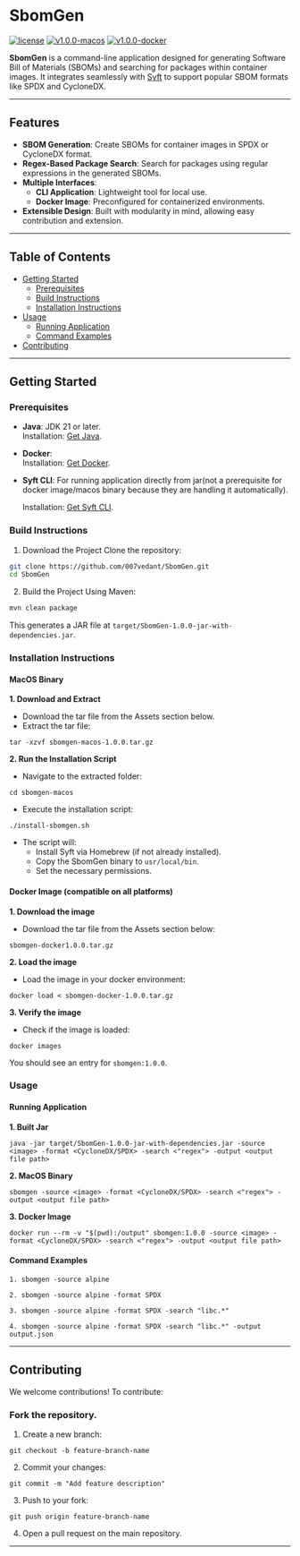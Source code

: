 # SbomGen

[![license](https://img.shields.io/badge/License-Apache%202.0-red.svg)](LICENSE)
[![v1.0.0-macos](https://img.shields.io/badge/release-v1.0.0-green)](https://github.com/007vedant/SbomGen/releases/tag/v1.0.0-docker)
[![v1.0.0-docker](https://img.shields.io/badge/release-v1.0.0-blue)](https://github.com/007vedant/SbomGen/releases/tag/v1.0.0-macos)


**SbomGen** is a command-line application designed for generating Software Bill of Materials (SBOMs) and searching for packages within container images. It integrates seamlessly with [Syft](https://github.com/anchore/syft) to support popular SBOM formats like SPDX and CycloneDX.

---

## Features
- **SBOM Generation**: Create SBOMs for container images in SPDX or CycloneDX format.
- **Regex-Based Package Search**: Search for packages using regular expressions in the generated SBOMs.
- **Multiple Interfaces**:
    - **CLI Application**: Lightweight tool for local use.
    - **Docker Image**: Preconfigured for containerized environments.
- **Extensible Design**: Built with modularity in mind, allowing easy contribution and extension.

---

## Table of Contents
- [Getting Started](#getting-started)
    - [Prerequisites](#prerequisites)
    - [Build Instructions](#build-instructions)
    - [Installation Instructions](#installation-instructions)
- [Usage](#usage)
    - [Running Application](#running-application)
    - [Command Examples](#command-examples)
- [Contributing](#contributing)

---

## Getting Started

### Prerequisites
- **Java**: JDK 21 or later.  
  Installation: [Get Java](https://www.oracle.com/java/technologies/downloads/#java21).
- **Docker**:  
  Installation: [Get Docker](https://docs.docker.com/engine/install/).
- **Syft CLI**: For running application directly from jar(not a prerequisite for docker image/macos binary because they are handling it automatically).
  
  Installation: [Get Syft CLI](https://github.com/anchore/syft?tab=readme-ov-file#installation).


### Build Instructions
1. Download the Project
   Clone the repository:
```bash
git clone https://github.com/007vedant/SbomGen.git
cd SbomGen
```

2. Build the Project
   Using Maven:
```bash
mvn clean package
```
This generates a JAR file at `target/SbomGen-1.0.0-jar-with-dependencies.jar`.

### Installation Instructions
#### MacOS Binary
**1. Download and Extract**
- Download the tar file from the Assets section below.
- Extract the tar file:
```
tar -xzvf sbomgen-macos-1.0.0.tar.gz
```
**2. Run the Installation Script**
- Navigate to the extracted folder:
```
cd sbomgen-macos
```
- Execute the installation script:
```
./install-sbomgen.sh
```
- The script will:
    - Install Syft via Homebrew (if not already installed).
    - Copy the SbomGen binary to `usr/local/bin`.
    - Set the necessary permissions.

#### Docker Image (compatible on all platforms)
**1. Download the image**
- Download the tar file from the Assets section below:
```
sbomgen-docker1.0.0.tar.gz
```
**2. Load the image**
- Load the image in your docker environment:
```
docker load < sbomgen-docker-1.0.0.tar.gz
```
**3. Verify the image**
- Check if the image is loaded:
```
docker images
```
You should see an entry for `sbomgen:1.0.0`.

### Usage
#### Running Application
**1. Built Jar**
```
java -jar target/SbomGen-1.0.0-jar-with-dependencies.jar -source <image> -format <CycloneDX/SPDX> -search <"regex"> -output <output file path>
```
**2. MacOS Binary**
```
sbomgen -source <image> -format <CycloneDX/SPDX> -search <"regex"> -output <output file path>
```
**3. Docker Image**
```
docker run --rm -v "$(pwd):/output" sbomgen:1.0.0 -source <image> -format <CycloneDX/SPDX> -search <"regex"> -output <output file path>
```
#### Command Examples
```
1. sbomgen -source alpine

2. sbomgen -source alpine -format SPDX

3. sbomgen -source alpine -format SPDX -search "libc.*"

4. sbomgen -source alpine -format SPDX -search "libc.*" -output output.json
```
---

## Contributing
We welcome contributions! To contribute:

### Fork the repository.
1. Create a new branch:
```
git checkout -b feature-branch-name
```
2. Commit your changes:
```
git commit -m "Add feature description"
```
3. Push to your fork:
```
git push origin feature-branch-name
```
4. Open a pull request on the main repository.
---
